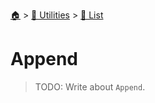 <!--startTocHeader-->
[🏠](../../README.md) > [🔧 Utilities](../README.md) > [🧺 List](README.md)
# Append
<!--endTocHeader-->

> TODO: Write about `Append`.

<!--startTocSubtopic-->
<!--endTocSubtopic-->